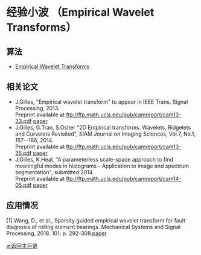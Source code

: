 # 经验小波 （Empirical Wavelet Transforms）

## 算法
* [Empirical Wavelet Transforms](https://ww2.mathworks.cn/matlabcentral/fileexchange/42141-empirical-wavelet-transforms?s_tid=FX_rc3_behav)

## 相关论文
- J.Gilles, "Empirical wavelet transform" to appear in IEEE Trans. Signal Processing, 2013.   
Preprint available at ftp://ftp.math.ucla.edu/pub/camreport/cam13-33.pdf 
[paper](https://ieeexplore.ieee.org/abstract/document/6522142)  
- J.Gilles, G.Tran, S.Osher "2D Empirical transforms. Wavelets, Ridgelets and Curvelets Revisited", SIAM Journal on Imaging Sciences, Vol.7, No.1, 157--186, 2014.   
Preprint available at ftp://ftp.math.ucla.edu/pub/camreport/cam13-35.pdf 
[paper](https://epubs.siam.org/doi/abs/10.1137/130923774)  
- J.Gilles, K.Heal, "A parameterless scale-space approach to find meaningful modes in histograms - Application to image and spectrum segmentation", submitted 2014.   
Preprint available at  ftp://ftp.math.ucla.edu/pub/camreport/cam14-05.pdf 
[paper](https://www.worldscientific.com/doi/abs/10.1142/S0219691314500441)  

## 应用情况
[1].Wang, D., et al., Sparsity guided empirical wavelet transform for fault diagnosis of rolling element bearings. Mechanical Systems and Signal Processing, 2018. 101: p. 292-308.[paper](https://www.sciencedirect.com/science/article/pii/S0888327017304739)


[:back:返回主目录](../README.md)
